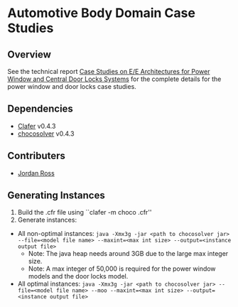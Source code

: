 # Automotive Body Domain Case Studies

Overview
--------
See the technical report [Case Studies on E/E Architectures for Power Window and Central Door Locks Systems](http://gsd.uwaterloo.ca/node/667) for the complete details for the power window and door locks case studies.

<!--See Jordan's thesis []() or the [SOSYM paper]() for synthesizing and exploring the candidate architectures for the two case studies-->

Dependencies
------------
* [Clafer](https://github.com/gsdlab/clafer) v0.4.3
* [chocosolver](https://github.com/gsdlab/chocosolver) v0.4.3

Contributers
------------
* [Jordan Ross](http://gsd.uwaterloo.ca/j25ross)

Generating Instances
--------------------
1. Build the .cfr file using ``clafer -m choco <model file name>.cfr''
2. Generate instances:
  * All non-optimal instances: ``java -Xmx3g -jar <path to chocosolver jar> --file=<model file name> --maxint=<max int size> --output=<instance output file>``
    * Note: The java heap needs around 3GB due to the large max integer size.
    * Note: A max integer of 50,000 is required for the power window models and the door locks model.
  * All optimal instances: ``java -Xmx3g -jar <path to chocosolver jar> --file=<model file name> --moo --maxint=<max int size> --output=<instance output file>``
  
